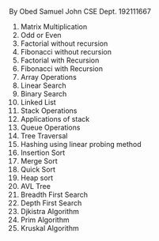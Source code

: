 By Obed Samuel John
CSE Dept.
192111667

1. Matrix Multiplication
2. Odd or Even 
3. Factorial without recursion
4. Fibonacci without recursion
5. Factorial with Recursion
6. Fibonacci with Recursion
7. Array Operations
8. Linear Search
9. Binary Search
10. Linked List
11. Stack Operations
12. Applications of stack
13. Queue Operations
14. Tree Traversal
15. Hashing using linear probing method
16. Insertion Sort
17. Merge Sort
18. Quick Sort
19. Heap sort
20. AVL Tree
21. Breadth First Search
22. Depth First Search
23. Djkistra Algorithm
24. Prim Algorithm
25. Kruskal Algorithm
